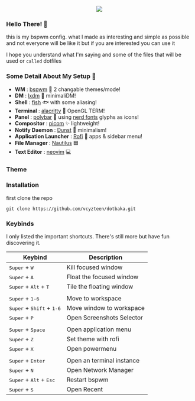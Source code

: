<p align="center">
<img src="https://i.postimg.cc/hj4CCsD4/IMG-20211207-230730.png"/>

### Hello There! 🔺
this is my bspwm config. what I made as interesting and simple as possible and not everyone will be like it but if you are interested you can use it

I hope you understand what I'm saying and some of the files that will be used or `called` dotfiles

### Some Detail About My Setup 📝
   * <b>WM</b> : [bspwm](https://github.com/baskerville/bspwm) 🎨 2 changable themes/mode!
   * <b>DM</b> : [lxdm](https://blog.lxde.org/2009/09/10/lxdm-new-display-manager/) 🌼 minimaliDM!
   * <b>Shell</b> : [fish](https://github.com/fish-shell/fish-shell) 🐟 with some aliasing!
   * <b>Terminal</b> : [alacritty](https://github.com/alacritty/alacritty) 🚀 OpenGL TERM!
   * <b>Panel</b> : [polybar](https://github.com/polybar/polybar) 🍧 using [nerd fonts](https://www.nerdfonts.com/) glyphs as icons!
   * <b>Compositor</b> : [picom](https://github.com/yshui/picom) ✨ lightweight!
   * <b>Notify Daemon</b> : [Dunst](https://github.com/dunst-project/dunst) 🍃 minimalism!
   * <b>Application Launcher</b> : [Rofi](https://github.com/davatorium/rofi) 🚀 apps & sidebar menu!
   * <b>File Manager</b> : [Nautilus](https://github.com/GNOME/nautilus) 🟦
   * <b>Text Editor</b> : [neovim](https://neovim.io/) 💻

### Theme

### Installation
first clone the repo
```
git clone https://github.com/vcyzteen/dotbaka.git
```

### Keybinds

   I only listed the important shortcuts. There's still more but have fun discovering it.

   |                               Keybind                                |         Description         |
   | -------------------------------------------------------------------- | --------------------------- |
   | <kbd>Super</kbd> + <kbd>W</kbd>                                      | Kill focused window         ||                                                                      |                             |
   | <kbd>Super</kbd> + <kbd>A</kbd>                                      | Float the focused window    |
   | <kbd>Super</kbd> + <kbd>Alt</kbd> + <kbd>T</kbd>                     | Tile the floating window    |
   |                                                                      |                             |
   | <kbd>Super</kbd> + <kbd>1-6</kbd>                                    | Move to workspace           |
   | <kbd>Super</kbd> + <kbd>Shift</kbd> + <kbd>1-6</kbd>                 | Move window to workspace    |
   | <kbd>Super</kbd> + <kbd>P</kbd>                                      | Open Screenshots Selector   |
   |                                                                      |                             |
   | <kbd>Super</kbd> + <kbd>Space</kbd>                                  | Open application menu       |
   | <kbd>Super</kbd> + <kbd>Z</kbd>                                      | Set theme with rofi         |
   | <kbd>Super</kbd> + <kbd>X</kbd>                                      | Open powermenu              |                                                                    |                             |
   |                                                                      |                             | 
   | <kbd>Super</kbd> + <kbd>Enter</kbd>                                  | Open an terminal instance   |
   | <kbd>Super</kbd> + <kbd>N</kbd>                                      | Open Network Manager        |
   | <kbd>Super</kbd> + <kbd>Alt</kbd> + <kbd>Esc</kbd>                   | Restart bspwm               |
   | <kbd>Super</kbd> + <kbd>S</kbd>                                      | Open Recent                 |
